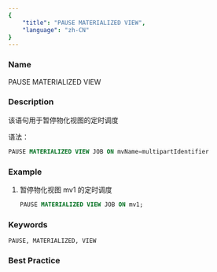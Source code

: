 ```yaml
---
{
    "title": "PAUSE MATERIALIZED VIEW",
    "language": "zh-CN"
}
---
```


<!--
Licensed to the Apache Software Foundation (ASF) under one
or more contributor license agreements.  See the NOTICE file
distributed with this work for additional information
regarding copyright ownership.  The ASF licenses this file
to you under the Apache License, Version 2.0 (the
"License"); you may not use this file except in compliance
with the License.  You may obtain a copy of the License at

  http://www.apache.org/licenses/LICENSE-2.0

Unless required by applicable law or agreed to in writing,
software distributed under the License is distributed on an
"AS IS" BASIS, WITHOUT WARRANTIES OR CONDITIONS OF ANY
KIND, either express or implied.  See the License for the
specific language governing permissions and limitations
under the License.
-->

### Name

PAUSE MATERIALIZED VIEW

### Description

该语句用于暂停物化视图的定时调度

语法：

```sql
PAUSE MATERIALIZED VIEW JOB ON mvName=multipartIdentifier
```

### Example

1. 暂停物化视图 mv1 的定时调度

    ```sql
    PAUSE MATERIALIZED VIEW JOB ON mv1;
    ```
   
### Keywords

    PAUSE, MATERIALIZED, VIEW

### Best Practice

